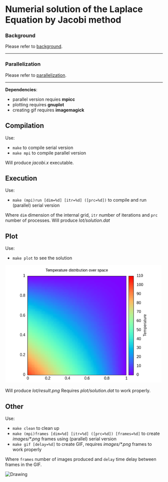 # Numerial solution of the Laplace Equation by Jacobi method
### Background
Please refer to [background](./aux/background.md).

---

### Parallelization
Please refer to [parallelization](./aux/parallel.md).

---

**Dependencies**:
- parallel version requies **mpicc**
- plotting requires **gnuplot**
- creating gif requires **imagemagick**

## Compilation
Use:
- `make` to compile serial version
- `make mpi` to compile parallel version

Will produce *jacobi.x* executable.

## Execution
Use:
- `make (mpi)run [dim=%d] [itr=%d] ([prc=%d])` to compile and run (parallel) serial version

Where `dim` dimension of the internal grid, `itr` number of iterations and `prc` number of processes.
Will produce *lot/solution.dat*


## Plot
Use:
- `make plot` to see the solution

<img src="./aux/result.png" alt="Drawing" style="width: 500px;"/>

Will produce *lot/result.png*
Requires *plot/solution.dat* to work properly.

## Other
Use:
- `make clean` to clean up
- `make (mpi)frames [dim=%d] [itr=%d] ([prc=%d]) [frames=%d]` to create *images/\*.png* frames using (parallel) serial version
- `make gif [delay=%d]` to create GIF, requires *images/\*.png* frames to work properly

Where `frames` number of images produced and `delay` time delay between frames in the GIF.

<img src="./aux/animation.gif" alt="Drawing" style="width: 500px;"/>
